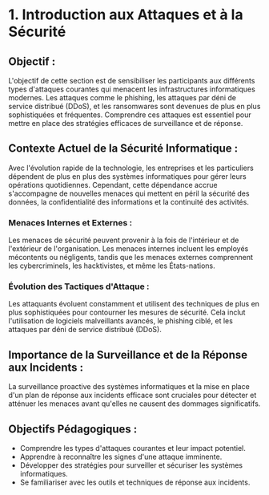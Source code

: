 
# 1. Introduction aux Attaques et à la Sécurité

## Objectif :

L'objectif de cette section est de sensibiliser les participants aux différents types d'attaques courantes qui menacent les infrastructures informatiques modernes. Les attaques comme le phishing, les attaques par déni de service distribué (DDoS), et les ransomwares sont devenues de plus en plus sophistiquées et fréquentes. Comprendre ces attaques est essentiel pour mettre en place des stratégies efficaces de surveillance et de réponse.

## Contexte Actuel de la Sécurité Informatique :

Avec l'évolution rapide de la technologie, les entreprises et les particuliers dépendent de plus en plus des systèmes informatiques pour gérer leurs opérations quotidiennes. Cependant, cette dépendance accrue s'accompagne de nouvelles menaces qui mettent en péril la sécurité des données, la confidentialité des informations et la continuité des activités.

### Menaces Internes et Externes :
Les menaces de sécurité peuvent provenir à la fois de l'intérieur et de l'extérieur de l'organisation. Les menaces internes incluent les employés mécontents ou négligents, tandis que les menaces externes comprennent les cybercriminels, les hacktivistes, et même les États-nations.

### Évolution des Tactiques d'Attaque :
Les attaquants évoluent constamment et utilisent des techniques de plus en plus sophistiquées pour contourner les mesures de sécurité. Cela inclut l'utilisation de logiciels malveillants avancés, le phishing ciblé, et les attaques par déni de service distribué (DDoS).

## Importance de la Surveillance et de la Réponse aux Incidents :
La surveillance proactive des systèmes informatiques et la mise en place d'un plan de réponse aux incidents efficace sont cruciales pour détecter et atténuer les menaces avant qu'elles ne causent des dommages significatifs.

## Objectifs Pédagogiques :
- Comprendre les types d'attaques courantes et leur impact potentiel.
- Apprendre à reconnaître les signes d'une attaque imminente.
- Développer des stratégies pour surveiller et sécuriser les systèmes informatiques.
- Se familiariser avec les outils et techniques de réponse aux incidents.
